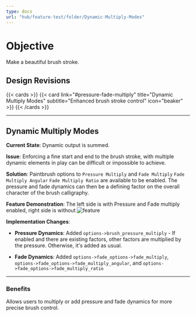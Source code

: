```yaml
---
type: docs
url: "hub/feature-test/folder/Dynamic-Multiply-Modes"
---
```


# Objective

Make a beautiful brush stroke.

## Design Revisions

{{< cards >}}
  {{< card link="#pressure-fade-multiply" title="Dynamic Multiply Modes" subtitle="Enhanced brush stroke control" icon="beaker" >}}
{{< /cards >}}

---

<div class="feature-section" id="pressure-fade-multiply">

## Dynamic Multiply Modes

**Current State**: Dynamic output is summed.

**Issue**: Enforcing a fine start and end to the brush stroke, with multiple dynamic elements in play can be difficult or impossible to achieve.

**Solution**: Paintbrush options to `Pressure Multiply` and `Fade Multiply` `Fade Multiply Angular` `Fade Multiply Ratio` are available to be enabled. The pressure and fade dynamics can then be a defining factor on the overall character of the brush calligraphy.

**Feature Demonstration**: The left side is with Pressure and Fade multiply enabled, right side is without
![feature](/images/diagrams/brush-dynamic-multiply-modes.webp)

**Implementation Changes**:

- **Pressure Dynamics**: Added `options->brush_pressure_multiply` - If enabled and there are existing factors, other factors are multiplied by the pressure. Otherwise, it's added as usual.

- **Fade Dynamics**: Added `options->fade_options->fade_multiply`, `options->fade_options->fade_multiply_angular`, and `options->fade_options->fade_multiply_ratio`

</div>

---

### **Benefits**

Allows users to multiply or add pressure and fade dynamics for more precise brush control.
